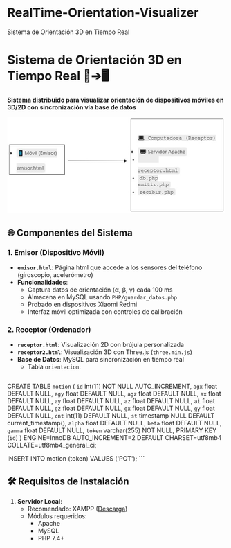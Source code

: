 # RealTime-Orientation-Visualizer
 Sistema de Orientación 3D en Tiempo Real

# Sistema de Orientación 3D en Tiempo Real 📡➔🖥️

**Sistema distribuido para visualizar orientación de dispositivos móviles en 3D/2D con sincronización vía base de datos**

![Arquitectura del Sistema](./Diagrama.jpg) 

## 🌐 Componentes del Sistema

### 1. Emisor (Dispositivo Móvil)
- **`emisor.html`**: Página html que accede a los sensores del teléfono (giroscopio, acelerómetro)
- **Funcionalidades**:
  - Captura datos de orientación (α, β, γ) cada 100 ms
  - Almacena en MySQL usando `PHP/guardar_datos.php`
  - Probado en dispositivos Xiaomi Redmi
  - Interfaz móvil optimizada con controles de calibración

### 2. Receptor (Ordenador)
- **`receptor.html`**: Visualización 2D con brújula personalizada
- **`receptor2.html`**: Visualización 3D con Three.js (`three.min.js`)
- **Base de Datos**: MySQL para sincronización en tiempo real
  - Tabla `orientacion`:
    ```sql
CREATE TABLE `motion` (
  `id` int(11) NOT NULL AUTO_INCREMENT,
  `agx` float DEFAULT NULL,
  `agy` float DEFAULT NULL,
  `agz` float DEFAULT NULL,
  `ax` float DEFAULT NULL,
  `ay` float DEFAULT NULL,
  `az` float DEFAULT NULL,
  `ai` float DEFAULT NULL,
  `gz` float DEFAULT NULL,
  `gx` float DEFAULT NULL,
  `gy` float DEFAULT NULL,
  `cnt` int(11) DEFAULT NULL,
  `st` timestamp NULL DEFAULT current_timestamp(),
  `alpha` float DEFAULT NULL,
  `beta` float DEFAULT NULL,
  `gamma` float DEFAULT NULL,
  `token` varchar(255) NOT NULL,
  PRIMARY KEY (`id`)
) ENGINE=InnoDB AUTO_INCREMENT=2 DEFAULT CHARSET=utf8mb4 COLLATE=utf8mb4_general_ci;

INSERT INTO motion (token) VALUES ('POT');
    ```

## 🛠️ Requisitos de Instalación

1. **Servidor Local**:
   - Recomendado: XAMPP ([Descarga](https://www.apachefriends.org))
   - Módulos requeridos:
     - Apache
     - MySQL
     - PHP 7.4+


